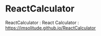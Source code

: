 # ReactCalculator
ReactCalculator : React Calculator : https://imsolitude.github.io/ReactCalculator
